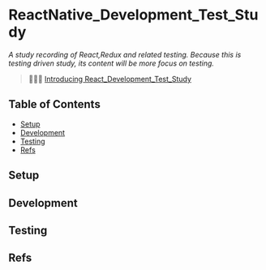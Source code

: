 # ReactNative_Development_Test_Study

*A study recording of React,Redux and related testing. Because this is testing driven study, its content will be more focus on testing.*
> 🎉🎉🎉  [Introducing React_Development_Test_Study](https://github.com/luisxiaomai/React_Development_Test_Study)

## Table of Contents

  - [Setup](#setup)
  - [Development](#development)
  - [Testing](#testing)
  - [Refs](#refs)
  
## Setup

## Development

## Testing
  
## Refs
  
